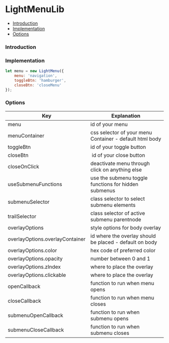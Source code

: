 # LightMenuLib

* [Introduction](#introduction)
* [Implementation](#implementation)
* [Options](#options)

### Introduction



### Implementation

``` javascript
let menu = new LightMenu({
    menu: 'navigation',
    toggleBtn: 'hamburger',
    closeBtn: 'closeMenu'
});
```

### Options

Key | Explanation
--- | ---
menu | id of your menu
menuContainer | css selector of your menu Container - default html body
toggleBtn | id of your toggle button
closeBtn | id of your close button
closeOnClick | deactivate menu through click on anything else
useSubmenuFunctions | use the submenu toggle functions for hidden submenus
submenuSelector | class selector to select submenu elements
trailSelector | class selector of active submenu parentnode
overlayOptions | style options for body overlay
overlayOptions.overlayContainer | id where the overlay should be placed - default on body
overlayOptions.color | hex code of preferred color
overlayOptions.opacity | number between 0 and 1
overlayOptions.zIndex | where to place the overlay
overlayOptions.clickable | where to place the overlay
openCallback | function to run when menu opens
closeCallback | function to run when menu closes
submenuOpenCallback | function to run when submenu opens
submenuCloseCallback | function to run when submenu closes
